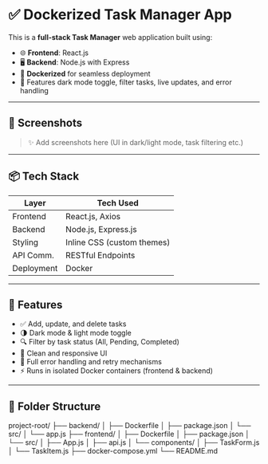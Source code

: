 # ✅ Dockerized Task Manager App

This is a **full-stack Task Manager** web application built using:

- 🌐 **Frontend**: React.js  
- 🖥️ **Backend**: Node.js with Express  
- 🐳 **Dockerized** for seamless deployment  
- 🌈 Features dark mode toggle, filter tasks, live updates, and error handling

---

## 📸 Screenshots

> ✨ Add screenshots here (UI in dark/light mode, task filtering etc.)

---

## 📦 Tech Stack

| Layer      | Tech Used             |
|------------|-----------------------|
| Frontend   | React.js, Axios       |
| Backend    | Node.js, Express.js   |
| Styling    | Inline CSS (custom themes) |
| API Comm.  | RESTful Endpoints     |
| Deployment | Docker                |

---

## 🧠 Features

- ✅ Add, update, and delete tasks
- 🌗 Dark mode & light mode toggle
- 🔍 Filter by task status (All, Pending, Completed)
- 🧠 Clean and responsive UI
- 🚨 Full error handling and retry mechanisms
- ⚡ Runs in isolated Docker containers (frontend & backend)

---

## 📁 Folder Structure

project-root/
├── backend/
│ ├── Dockerfile
│ ├── package.json
│ └── src/
│ └── app.js
├── frontend/
│ ├── Dockerfile
│ ├── package.json
│ └── src/
│ ├── App.js
│ ├── api.js
│ └── components/
│ ├── TaskForm.js
│ └── TaskItem.js
├── docker-compose.yml
└── README.md



